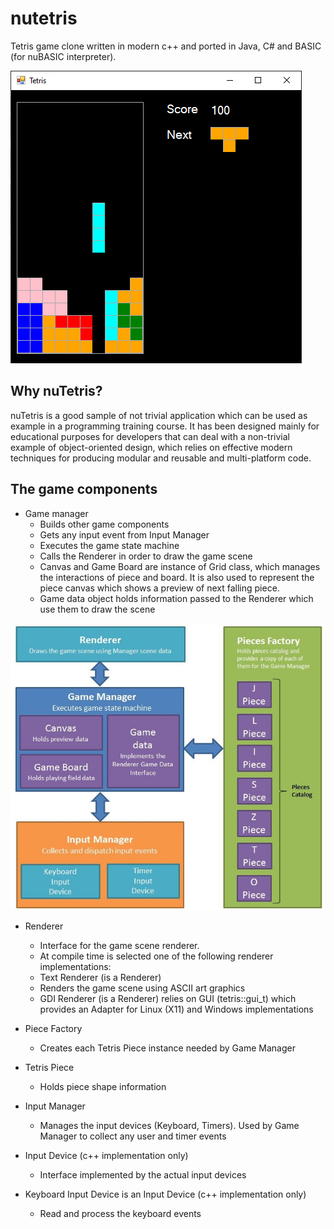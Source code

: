# nutetris
Tetris game clone written in modern c++ and ported in Java, C# and BASIC (for nuBASIC interpreter).

![nuTetris - C# version](images/Tetris.png)

## Why nuTetris?
nuTetris is a good sample of not trivial application which can be used as example in a programming training course.
It has been designed mainly for educational purposes for developers that can deal with a non-trivial example of object-oriented design, which relies on effective modern techniques for producing modular and reusable and multi-platform code.

## The game components
- Game manager 
  - Builds other game components 
  - Gets any input event from Input Manager 
  - Executes the game state machine 
  - Calls the Renderer in order to draw the game scene 
  - Canvas and Game Board are instance of Grid class, which manages the interactions of piece and board. 
    It is also used to represent the piece canvas which shows a preview of next falling piece.
  - Game data object holds information passed to the Renderer which use them to draw the scene
  
![nuTetris components](images/tetrismodules.jpg)

- Renderer
  - Interface for the game scene renderer.
  - At compile time is selected one of the following renderer implementations: 
  - Text Renderer (is a Renderer) 
  - Renders the game scene using ASCII art graphics 
  - GDI Renderer (is a Renderer) relies on GUI (tetris::gui_t) which provides an Adapter for Linux (X11) and Windows implementations
  
- Piece Factory
  - Creates each Tetris Piece instance needed by Game Manager 
  
- Tetris Piece
  - Holds piece shape information
  
- Input Manager 
  - Manages the input devices (Keyboard, Timers).
  Used by Game Manager to collect any user and timer events 
  
- Input Device (c++ implementation only)
  - Interface implemented by the actual input devices 
  
- Keyboard Input Device is an Input Device (c++ implementation only) 
  - Read and process the keyboard events
 
